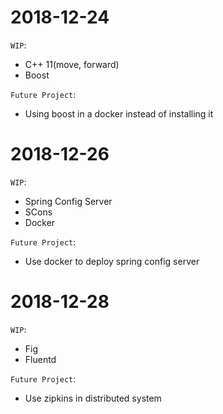 #   2018-12-24

```WIP```:
*   C++ 11(move, forward)
*   Boost

```Future Project```:
*   Using boost in a docker instead of installing it

#   2018-12-26

```WIP```:
*   Spring Config Server
*   SCons
*   Docker

```Future Project```:
*   Use docker to deploy spring config server

#   2018-12-28

```WIP```:
*   Fig
*   Fluentd

```Future Project```:
*   Use zipkins in distributed system

